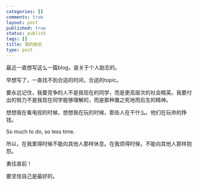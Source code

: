 ```yaml
--- 
categories: []
comments: true
layout: post
published: true
status: publish
tags: []
title: 我的励志
type: post
---
```

<div id="msgcns!3725CC0EE38B1F6!301" class="bvMsg">最近一直想写这么一篇blog，是关于个人励志的。

早想写了，一直找不到合适的时间，合适的topic。

要永远记住，我要竞争的人不是我现在的同学，而是更高层次的社会精英。我要付出的努力不是我现在同学能够理解的，而是那种置之死地而后生的精神。

想想我在看电视的时候，想想我在玩的时候，那些人在干什么。他们在玩命的挣钱。

So much to do, so less time.

所以，在我累得时候不能向其他人那样休息。在我烦得时候，不能向其他人那样抱怨。

勇往直前！

要坚信自己是最好的。</div>
